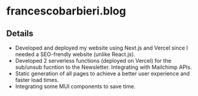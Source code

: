 # francescobarbieri.blog

## Details

- Developed and deployed my website using Next.js and Vercel since I needed a SEO-frendly website (unlike React.js).
- Developed 2 serverless functions (deployed on Vercel) for the sub/unsub fucntion to the Newsletter. Integrating with Mailchimp APIs.
- Static generation of all pages to achieve a better user experience and faster load times.
- Integrating some MUI components to save time.